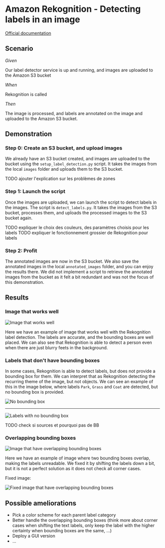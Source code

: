 # Amazon Rekognition - Detecting labels in an image

[Official documentation](https://docs.aws.amazon.com/rekognition/latest/dg/labels.html?pg=ln&sec=ft)

## Scenario

_Given_

Our label detector service is up and running, and images are uploaded to the Amazon S3 bucket

_When_

Rekognition is called

_Then_
  
The image is processed, and labels are annotated on the image and uploaded to the Amazon S3 bucket.

## Demonstration

### Step 0: Create an S3 bucket, and upload images

We already have an S3 bucket created, and images are uploaded to the bucket using the `setup_label_detection.py` script. It takes the images from the local `images` folder and uploads them to the S3 bucket.

TODO ajouter l'explication sur les problèmes de zones

### Step 1: Launch the script

Once the images are uploaded, we can launch the script to detect labels in the images. The script is `detect_labels.py`. It takes the images from the S3 bucket, processes them, and uploads the processed images to the S3 bucket again.

TODO expliquer le choix des couleurs, des paramètres choisis pour les labels
TODO expliquer le fonctionnement grossier de Rekognition pour labels

### Step 2: Profit

The annotated images are now in the S3 bucket. We also save the annotated images in the local `annotated_images` folder, and you can enjoy the results there. We did not implement a script to retrieve the annotated images from the bucket as it felt a bit redundant and was not the focus of this demonstration.

## Results

### Image that works well

![Image that works well](./sources/good.png)

Here we have an example of image that works well with the Rekognition label detection. The labels are accurate, and the bounding boxes are well placed. We can also see that Rekognition is able to detect a person even when there are just blurry feets in the background.

### Labels that don't have bounding boxes

In some cases, Rekognition is able to detect labels, but does not provide a bounding box for them. We can interpret that as Rekognition detecting the recurring theme of the image, but not objects. We can see an example of this in the image below, where labels `Park`, `Grass` and `Coat` are detected, but no bounding box is provided.


![No bounding box](./sources/no_box.png)

---

![Labels with no bounding box](./sources/labels_no_box.png)

TODO check si sources et pourquoi pas de BB

### Overlapping bounding boxes

![Image that have overlapping bounding boxes](./sources/overlapping.png)

Here we have an example of image where two bounding boxes overlap, making the labels unreadable. We fixed it by shifting the labels down a bit, but it is not a perfect solution as it does not check all corner cases.

Fixed image:

![Fixed image that have overlapping bounding boxes](./sources/overlapping_fixed.png)

## Possible ameliorations

- Pick a color scheme for each parent label category
- Better handle the overlapping bounding boxes (think more about corner cases when shifting the text labels, only keep the label with the higher certainty when bounding boxes are the same, ...)
- Deploy a GUI version
- ...